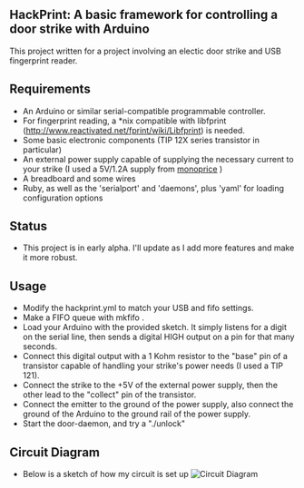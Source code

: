 HackPrint: A basic framework for controlling a door strike with Arduino
-----------------------------------------------------------------------

This project written for a project involving an electic door strike and USB fingerprint reader.

## Requirements

* An Arduino or similar serial-compatible programmable controller.
* For fingerprint reading, a *nix compatible with libfprint (http://www.reactivated.net/fprint/wiki/Libfprint) is needed.
* Some basic electronic components (TIP 12X series transistor in particular)
* An external power supply capable of supplying the necessary current to your strike (I used a 5V/1.2A supply from [monoprice](http://www.monoprice.com/products/product.asp?c_id=104&cp_id=10420&cs_id=1042001&p_id=2220&seq=1&format=2) )
* A breadboard and some wires
* Ruby, as well as the 'serialport' and 'daemons', plus 'yaml' for loading configuration options

## Status

* This project is in early alpha. I'll update as I add more features and make it more robust.

## Usage

* Modify the hackprint.yml to match your USB and fifo settings.
* Make a FIFO queue with mkfifo <pipe name>.
* Load your Arduino with the provided sketch. It simply listens for a digit on the serial line, then sends a digital HIGH output on a pin for that many seconds.
* Connect this digital output with a 1 Kohm resistor to the "base" pin of a transistor capable of handling your strike's power needs (I used a TIP 121).
* Connect the strike to the +5V of the external power supply, then the other lead to the "collect" pin of the transistor.
* Connect the emitter to the ground of the power supply, also connect the ground of the Arduino to the ground rail of the power supply.
* Start the door-daemon, and try a "./unlock"

## Circuit Diagram

* Below is a sketch of how my circuit is set up
![Circuit Diagram](hackprint/circuit-diagram.png)
